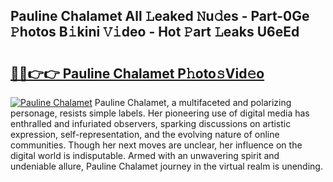 ## Pauline Chalamet All 𝙻eaked 𝙽u𝚍es - Part-0Ge 𝙿hotos B𝚒kini 𝚅𝚒deo - Hot 𝙿art 𝙻eaks U6eEd

# <h2><a href="http://ld40ae.urlbe.top/?page=Pauline+Chalamet">🔗🔗👉👉 Pauline Chalamet P𝚑oto𝚜Vid𝚎o</a></h2>

[![Pauline Chalamet](https://i.imgur.com/eBuTRDB.gif)](http://ld40ae.urlbe.top/?page=Pauline+Chalamet)
Pauline Chalamet, a multifaceted and polarizing personage, resists simple labels. Her pioneering use of digital media has enthralled and infuriated observers, sparking discussions on artistic expression, self-representation, and the evolving nature of online communities. Though her next moves are unclear, her influence on the digital world is indisputable. Armed with an unwavering spirit and undeniable allure, Pauline Chalamet journey in the virtual realm is unending.
